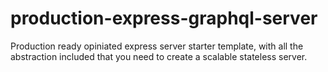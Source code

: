 # production-express-graphql-server
Production ready opiniated express server starter template, with all the abstraction included that you need to create a scalable stateless server.
